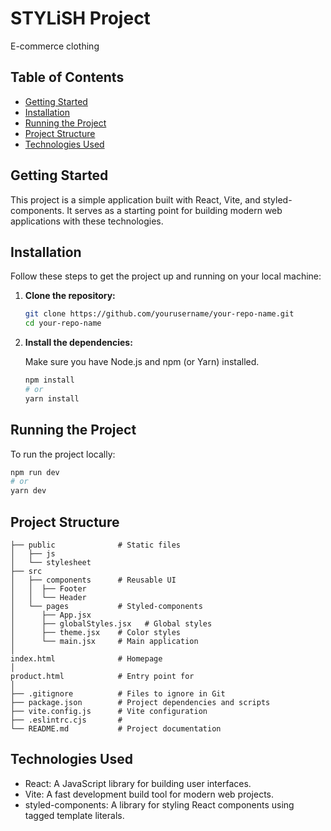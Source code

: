 # STYLiSH Project

E-commerce clothing

## Table of Contents

- [Getting Started](#getting-started)
- [Installation](#installation)
- [Running the Project](#running-the-project)
- [Project Structure](#project-structure)
- [Technologies Used](#technologies-used)

## Getting Started

This project is a simple application built with React, Vite, and styled-components. It serves as a starting point for building modern web applications with these technologies.

## Installation

Follow these steps to get the project up and running on your local machine:

1. **Clone the repository:**
     ```bash
    git clone https://github.com/yourusername/your-repo-name.git
    cd your-repo-name
   ```
2. **Install the dependencies:**
    
    Make sure you have Node.js and npm (or Yarn) installed.
     ```bash
    npm install
    # or
    yarn install
    ```
## Running the Project

To run the project locally:
```bash
npm run dev
# or
yarn dev
```
## Project Structure
```
├── public              # Static files
│   ├── js
│   └── stylesheet
├── src
│   ├── components      # Reusable UI 
│   │  ├── Footer
│   │  └── Header
│   └── pages           # Styled-components
│      ├── App.jsx 
│      ├── globalStyles.jsx   # Global styles
│      ├── theme.jsx    # Color styles
│      └── main.jsx     # Main application
│ 
index.html              # Homepage
│ 
product.html            # Entry point for
│ 
├── .gitignore          # Files to ignore in Git
├── package.json        # Project dependencies and scripts
├── vite.config.js      # Vite configuration
├── .eslintrc.cjs       #
└── README.md           # Project documentation
```

## Technologies Used

- React: A JavaScript library for building user interfaces.
- Vite: A fast development build tool for modern web projects.
- styled-components: A library for styling React components using tagged template literals.
